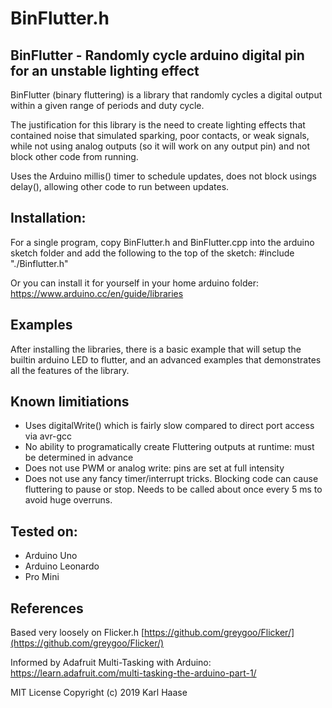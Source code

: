 # BinFlutter.h
## BinFlutter - Randomly cycle arduino digital pin for an unstable lighting effect

BinFlutter (binary fluttering) is a library that randomly cycles a digital output within a given range of periods and duty cycle.

The justification for this library is the need to create lighting effects that contained noise that simulated sparking, poor contacts, or weak signals, while not using analog outputs (so it will work on any output pin) and not block other code from running. 

Uses the Arduino millis() timer to schedule updates, does not block usings delay(), allowing other code to run between updates.

## Installation:
For a single program, copy BinFlutter.h and BinFlutter.cpp into the arduino sketch folder and add the following to the top of the sketch:
#include "./Binflutter.h"

Or you can install it for yourself in your home arduino folder:
https://www.arduino.cc/en/guide/libraries

## Examples
After installing the libraries, there is a basic example that will setup the builtin arduino LED to flutter, and an advanced examples that demonstrates all the features of the library.

## Known limitiations
* Uses digitalWrite() which is fairly slow compared to direct port access via avr-gcc
* No ability to programatically create Fluttering outputs at runtime: must be determined in advance
* Does not use PWM or analog write: pins are set at full intensity
* Does not use any fancy timer/interrupt tricks. Blocking code can cause fluttering to pause or stop. Needs to be called about once every 5 ms to avoid huge overruns.

## Tested on:
* Arduino Uno
* Arduino Leonardo
* Pro Mini

## References
Based very loosely on Flicker.h
[https://github.com/greygoo/Flicker/](https://github.com/greygoo/Flicker/)

Informed by Adafruit Multi-Tasking with Arduino:
[https://learn.adafruit.com/multi-tasking-the-arduino-part-1/
](https://learn.adafruit.com/multi-tasking-the-arduino-part-1/)

MIT License
Copyright (c) 2019 Karl Haase
